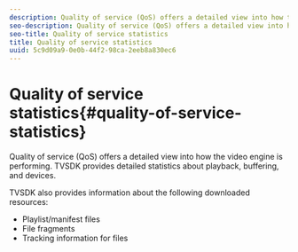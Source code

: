 ```yaml
---
description: Quality of service (QoS) offers a detailed view into how the video engine is performing. TVSDK provides detailed statistics about playback, buffering, and devices.
seo-description: Quality of service (QoS) offers a detailed view into how the video engine is performing. TVSDK provides detailed statistics about playback, buffering, and devices.
seo-title: Quality of service statistics
title: Quality of service statistics
uuid: 5c9d09a9-0e0b-44f2-98ca-2eeb8a830ec6
---
```


# Quality of service statistics{#quality-of-service-statistics}

Quality of service (QoS) offers a detailed view into how the video engine is performing. TVSDK provides detailed statistics about playback, buffering, and devices.

 TVSDK also provides information about the following downloaded resources:

* Playlist/manifest files 
* File fragments 
* Tracking information for files

